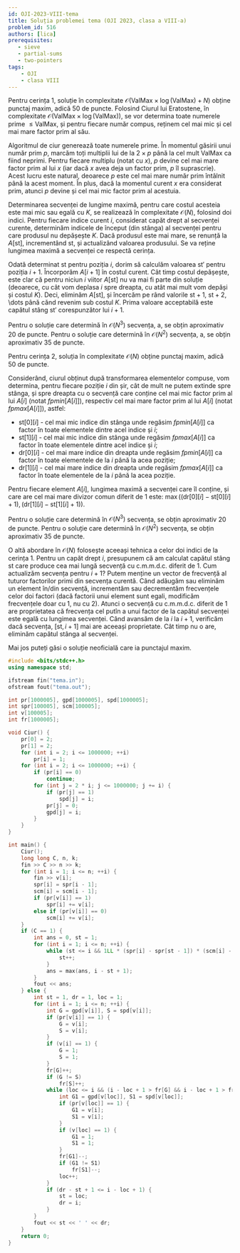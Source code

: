```yaml
---
id: OJI-2023-VIII-tema
title: Soluția problemei tema (OJI 2023, clasa a VIII-a)
problem_id: 516
authors: [lica]
prerequisites:
   - sieve
   - partial-sums
   - two-pointers
tags:
    - OJI
    - clasa VIII
---
```



Pentru cerința 1, soluție în complexitate $\mathcal{O}(\text{ValMax} \times
\log(\text{ValMax}) + N)$ obține punctaj maxim, adică 50 de puncte. Folosind
Ciurul lui Eratostene, în complexitate $\mathcal{O}(\text{ValMax} \times
\log(\text{ValMax}))$, se vor determina toate numerele prime $\leq
\text{ValMax}$, și pentru fiecare număr compus, reținem cel mai mic și cel mai
mare factor prim al său.

Algoritmul de ciur generează toate numerele prime. În momentul găsirii unui
număr prim $p$, marcăm toți multiplii lui de la $2 \times p$ până la cel mult
ValMax ca fiind neprimi. Pentru fiecare multiplu (notat cu $x$), $p$ devine cel
mai mare factor prim al lui $x$ (iar dacă $x$ avea deja un factor prim, $p$ îl
suprascrie). Acest lucru este natural, deoarece $p$ este cel mai mare număr prim
întâlnit până la acest moment. În plus, dacă la momentul curent $x$ era
considerat prim, atunci $p$ devine și cel mai mic factor prim al acestuia.

Determinarea secvenței de lungime maximă, pentru care costul acesteia este mai
mic sau egală cu $K$, se realizează în complexitate $\mathcal{O}(N)$, folosind
doi indici. Pentru fiecare indice curent $i$, considerat capăt drept al
secvenței curente, determinăm indicele de început (din stânga) al secvenței
pentru care produsul nu depășește $K$. Dacă produsul este mai mare, se renunță
la $A[\text{st}]$, incrementând $\text{st}$, și actualizând valoarea produsului.
Se va reține lungimea maximă a secvenței ce respectă cerința.

Odată determinat $\text{st}$ pentru poziția $i$, dorim să calculăm valoarea
$\text{st}'$ pentru poziția $i + 1$. Încorporăm $A[i +1]$ în costul curent. Cât
timp costul depășește, este clar că pentru niciun $i$ viitor $A[\text{st}]$ nu
va mai fi parte din soluție (deoarece, cu cât vom deplasa $i$ spre dreapta, cu
atât mai mult vom depăși și costul $K$). Deci, eliminăm $A[\text{st}]$, și
încercăm pe rând valorile $\text{st} + 1$, $\text{st} + 2$, \dots până cănd
revenim sub costul $K$. Prima valoare acceptabilă este capătul stâng
$\text{st}'$ corespunzător lui $i + 1$.

Pentru o soluție care determină în $\mathcal{O}(N^3)$ secvența, a, se obțin
aproximativ 20 de puncte. Pentru o soluție care determină în $\mathcal{O}(N^2)$
secvența, a, se obțin aproximativ 35 de puncte.

Pentru cerința 2, soluția în complexitate $\mathcal{O}(N)$ obține punctaj maxim,
adică 50 de puncte.

Considerând, ciurul obținut după transformarea elementelor compuse, vom
determina, pentru fiecare poziție $i$ din șir, cât de mult ne putem extinde spre
stânga, și spre dreapta cu o secvență care conține cel mai mic factor prim al
lui $A[i]$ (notat $fpmin[A[i]]$), respectiv cel mai mare factor prim al lui
$A[i]$ (notat $fpmax[A[i]]$), astfel:

- $\text{st}[0][i]$ - cel mai mic indice din stânga unde regăsim $fpmin[A[i]]$
  ca factor în toate elementele dintre acel indice și $i$;
- $\text{st}[1][i]$ - cel mai mic indice din stânga unde regăsim $fpmax[A[i]]$
  ca factor în toate elementele dintre acel indice și $i$;
- $\text{dr}[0][i]$ - cel mai mare indice din dreapta unde regăsim
  $fpmin[A[i]]$ ca factor în toate elementele de la $i$ până la acea poziție;
- $\text{dr}[1][i]$ - cel mai mare indice din dreapta unde regăsim
  $fpmax[A[i]]$ ca factor în toate elementele de la $i$ până la acea poziție.

Pentru fiecare element $A[i]$, lungimea maximă a secvenței care îl conține, și
care are cel mai mare divizor comun diferit de 1 este: $\max((\text{dr}[0][i] -
\text{st}[0][i] + 1), (\text{dr}[1][i] - \text{st}[1][i] + 1))$.

Pentru o soluție care determină în $\mathcal{O}(N^3)$ secvența, se obțin
aproximativ 20 de puncte. Pentru o soluție care determină în $\mathcal{O}(N^2)$
secvența, se obțin aproximativ 35 de puncte.

O altă abordare în $\mathcal{O}(N)$ folosește aceeași tehnica a celor doi indici
de la cerința 1. Pentru un capăt drept $i$, presupunem că am calculat capătul
stâng $\text{st}$ care produce cea mai lungă secvență cu c.m.m.d.c. diferit
de 1. Cum actualizăm secvența pentru $i + 1$? Putem menține un vector de frecvență
al tuturor factorilor primi din secvența curentă. Când adăugăm sau eliminăm un
element în/din secvență, incrementăm sau decrementăm frecvențele celor doi
factori (dacă factorii unui element sunt egali, modificăm frecvențele doar cu 1,
nu cu 2). Atunci o secvență cu c.m.m.d.c. diferit de 1 are proprietatea că
frecvența cel putîn a unui factor de la capătul secvenței este egală cu lungimea
secvenței. Când avansăm de la $i$ la $i + 1$, verificăm dacă secvența,
$[\text{st}, i + 1]$ mai are aceeași proprietate. Cât timp nu o are, eliminăm
capătul stânga al secvenței.

Mai jos puteți găsi o soluție neoficială care ia punctajul maxim.

```cpp
#include <bits/stdc++.h>
using namespace std;

ifstream fin("tema.in");
ofstream fout("tema.out");

int pr[1000005], gpd[1000005], spd[1000005];
int spr[100005], scm[100005];
int v[100005];
int fr[1000005];

void Ciur() {
    pr[0] = 2;
    pr[1] = 2;
    for (int i = 2; i <= 1000000; ++i)
        pr[i] = 1;
    for (int i = 2; i <= 1000000; ++i) {
        if (pr[i] == 0)
            continue;
        for (int j = 2 * i; j <= 1000000; j += i) {
            if (pr[j] == 1)
                spd[j] = i;
            pr[j] = 0;
            gpd[j] = i;
        }
    }
}

int main() {
    Ciur();
    long long C, n, k;
    fin >> C >> n >> k;
    for (int i = 1; i <= n; ++i) {
        fin >> v[i];
        spr[i] = spr[i - 1];
        scm[i] = scm[i - 1];
        if (pr[v[i]] == 1)
            spr[i] += v[i];
        else if (pr[v[i]] == 0)
            scm[i] += v[i];
    }
    if (C == 1) {
        int ans = 0, st = 1;
        for (int i = 1; i <= n; ++i) {
            while (st <= i && 1LL * (spr[i] - spr[st - 1]) * (scm[i] - scm[st - 1]) > k) {
                st++;
            }
            ans = max(ans, i - st + 1);
        }
        fout << ans;
    } else {
        int st = 1, dr = 1, loc = 1;
        for (int i = 1; i <= n; ++i) {
            int G = gpd[v[i]], S = spd[v[i]];
            if (pr[v[i]] == 1) {
                G = v[i];
                S = v[i];
            }
            if (v[i] == 1) {
                G = 1;
                S = 1;
            }
            fr[G]++;
            if (G != S)
                fr[S]++;
            while (loc <= i && (i - loc + 1 > fr[G] && i - loc + 1 > fr[S])) {
                int G1 = gpd[v[loc]], S1 = spd[v[loc]];
                if (pr[v[loc]] == 1) {
                    G1 = v[i];
                    S1 = v[i];
                }
                if (v[loc] == 1) {
                    G1 = 1;
                    S1 = 1;
                }
                fr[G1]--;
                if (G1 != S1)
                    fr[S1]--;
                loc++;
            }
            if (dr - st + 1 <= i - loc + 1) {
                st = loc;
                dr = i;
            }
        }
        fout << st << ' ' << dr;
    }
    return 0;
}
```
